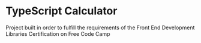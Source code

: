 # TypeScript Calculator

Project built in order to fulfill the requirements of the Front End Development Libraries Certification on Free Code Camp
